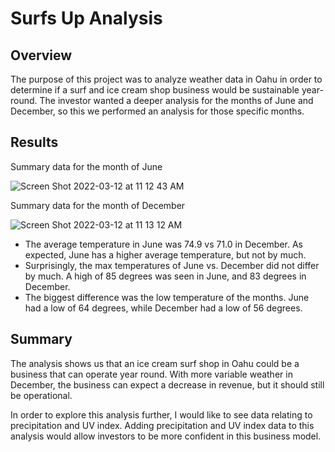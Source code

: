 # Surfs Up Analysis

## Overview

The purpose of this project was to analyze weather data in Oahu in order to determine if a surf and ice cream shop business would be sustainable year-round. The investor wanted a deeper analysis for the months of June and December, so this we performed an analysis for those specific months.

## Results

Summary data for the month of June

![Screen Shot 2022-03-12 at 11 12 43 AM](https://user-images.githubusercontent.com/96550846/158032084-375a3daa-66be-48f7-9f78-8ba1fab7937e.png)

Summary data for the month of December

![Screen Shot 2022-03-12 at 11 13 12 AM](https://user-images.githubusercontent.com/96550846/158032095-a7c1386e-0ca8-4098-bf45-11ae958a8204.png)

- The average temperature in June was 74.9 vs 71.0 in December. As expected, June has a higher average temperature, but not by much.
- Surprisingly, the max temperatures of June vs. December did not differ by much. A high of 85 degrees was seen in June, and 83 degrees in December.
- The biggest difference was the low temperature of the months. June had a low of 64 degrees, while December had a low of 56 degrees.

## Summary

The analysis shows us that an ice cream surf shop in Oahu could be a business that can operate year round. With more variable weather in December, the business can expect a decrease in revenue, but it should still be operational.

In order to explore this analysis further, I would like to see data relating to precipitation and UV index. Adding precipitation and UV index data to this analysis would allow investors to be more confident in this business model.
